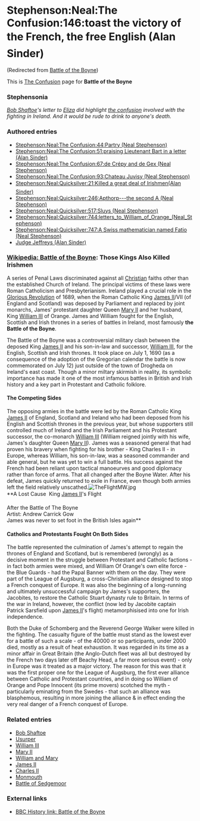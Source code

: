 
# Stephenson:Neal:The Confusion:146:toast the victory of the French, the free English (Alan Sinder)

(Redirected from [Battle of the Boyne](/battle-of-the-boyne))

This is [The Confusion](/the-confusion) page for **Battle of the Boyne**
### Stephensonia


*[Bob Shaftoe](/bob-shaftoe)'s letter to [Eliza](/eliza-de-la-zeur) did highlight [the confusion](/the-confusion) involved with the fighting in Ireland. And it would be rude to drink to anyone's death.*

### Authored entries


* [Stephenson:Neal:The Confusion:44:Partry (Neal Stephenson)](/stephenson-neal-the-confusion-44-partry-neal-stephenson)
* [Stephenson:Neal:The Confusion:51:praising Lieutenant Bart in a letter (Alan Sinder)](/stephenson-neal-the-confusion-51-praising-lieutenant-bart-in-a-letter-alan-sinder)
* [Stephenson:Neal:The Confusion:67:de Crépy and de Gex (Neal Stephenson)](/stephenson-neal-the-confusion-67-de-crépy-and-de-gex-neal-stephenson)
* [Stephenson:Neal:The Confusion:93:Chateau Juvisy (Neal Stephenson)](/stephenson-neal-the-confusion-93-chateau-juvisy-neal-stephenson)
* [Stephenson:Neal:Quicksilver:21:Killed a great deal of Irishmen(Alan Sinder)](/stephenson-neal-quicksilver-21-killed-a-great-deal-of-irishmen-alan-sinder)
* [Stephenson:Neal:Quicksilver:246:Apthorp---the second A (Neal Stephenson)](/stephenson-neal-quicksilver-246-apthorp-the-second-a-neal-stephenson)
* [Stephenson:Neal:Quicksilver:517:Sluys (Neal Stephenson)](/stephenson-neal-quicksilver-517-sluys-neal-stephenson)
* [Stephenson:Neal:Quicksilver:744:letters\_to\_William\_of\_Orange\_(Neal\_Stephenson)](/stephenson-neal-quicksilver-744-letters-to-william-of-orange-neal-stephenson)
* [Stephenson:Neal:Quicksilver:747:A Swiss mathematician named Fatio (Neal Stephenson)](/stephenson-neal-quicksilver-747-a-swiss-mathematician-named-fatio-neal-stephenson)
* [Judge Jeffreys (Alan Sinder)](/judge-jeffreys-alan-sinder)


### [Wikipedia: Battle of the Boyne](/http-en-wikipedia-org-wiki-battle-of-the-boyne): Those Kings Also Killed Irishmen

 
A series of Penal Laws discriminated against all [Christian](/christianity) faiths other than the established Church of Ireland. The principal victims of these laws were Roman Catholicism and Presbyterianism. Ireland played a crucial role in the [Glorious Revolution](/glorious-revolution) of 1689, when the Roman Catholic King [James II](/james-ii)/VII (of England and Scotland) was deposed by Parliament and replaced by joint monarchs, James' protestant daughter Queen [Mary II](/mary-ii) and her husband, King [William III](/william-iii) of Orange. James and William fought for the English, Scottish and Irish thrones in a series of battles in Ireland, most famously **the Battle of the Boyne**. 

The Battle of the Boyne was a controversial military clash between the deposed King [James II](/james-ii) and his son-in-law and successor, [William III](/william-iii), for the English, Scottish and Irish thrones. It took place on July 1, 1690 (as a consequence of the adoption of the Gregorian calendar the battle is now commemorated on July 12) just outside of the town of Drogheda on Ireland's east coast. Though a minor miltary skirmish in reality, its symbolic importance has made it one of the most infamous battles in British and Irish history and a key part in Protestant and Catholic folklore.

#### The Competing Sides


The opposing armies in the battle were led by the Roman Catholic King [James II](/james-ii) of England, Scotland and Ireland who had been deposed from his English and Scottish thrones in the previous year, but whose supporters still controlled much of Ireland and the Irish Parliament and his Protestant successor, the co-monarch [William III](/william-iii) (William reigned jointly with his wife, James's daughter Queen [Mary II](/mary-ii)). James was a seasoned general that had proven his bravery when fighting for his brother - King Charles II - in Europe, whereas William, his son-in-law, was a seasoned commander and able general, but he was yet to win a full battle. His success against the French had been reliant upon tactical manoeurves and good diplomacy rather than force of arms. That all changed after the Boyne Water. After his defeat, James quickly returned to exile in France, even though both armies left the field relatively unscathed.![TheFlightMW.jpg](/https://web.archive.org/web/20060725171432im_/http://www.metaweb.com/wiki/upload/3/38/TheFlightMW.jpg)  
**A Lost Cause  King [James II](/james-ii)'s Flight
  
After the Battle of The Boyne  
Artist: Andrew Carrick Gow  
James was never to set foot in the British Isles again**

#### Catholics and Protestants Fought On Both Sides


The battle represented the culmination of James's attempt to regain the thrones of England and Scotland, but is remembered (wrongly) as a decisive moment in the struggle between Protestant and Catholic factions - in fact both armies were mixed, and William Of Orange's own elite force - the Blue Guards - had the Papal Banner with them on the day. They were part of the League of Augsburg, a cross-Christian alliance designed to stop a French conquest of Europe. It was also the beginning of a long-running and ultimately unsuccessful campaign by James's supporters, the Jacobites, to restore the Catholic Stuart dynasty rule to Britain. In terms of the war in Ireland, however, the conflict (now led by Jacobite captain Patrick Sarsfield upon [James II](/james-ii)'s flight) metamorphisised into one for Irish independence. 

Both the Duke of Schomberg and the Reverend George Walker were killed in the fighting. The casualty figure of the battle must stand as the lowest ever for a battle of such a scale - of the 40000 or so participants, under 2000 died, mostly as a result of heat exhaustion. It was regarded in its time as a minor affair in Great Britain (the Anglo-Dutch fleet was all but destroyed by the French two days later off Beachy Head, a far more serious event) - only in Europe was it treated as a major victory. The reason for this was that it was the first proper one for the League of Augsburg, the first ever alliance between Catholic and Protestant countries, and in doing so William of Orange and Pope Innocent (its prime movers) scotched the myth - particularly eminating from the Swedes - that such an alliance was blasphemous, resulting in more joining the alliance & in effect ending the very real danger of a French conquest of Europe.

### Related entries


* [Bob Shaftoe](/bob-shaftoe)
* [Usurper](/usurper)
* [William III](/william-iii)
* [Mary II](/mary-ii)
* [William and Mary](/william-and-mary)
* [James II](/james-ii)
* [Charles II](/charles-ii)
* [Monmouth](/monmouth)
* [Battle of Sedgemoor](/battle-of-sedgemoor)


### External links


* [BBC History link: Battle of the Boyne](/http-www-bbc-co-uk-history-timelines-ni-battle-boyne-shtml)
